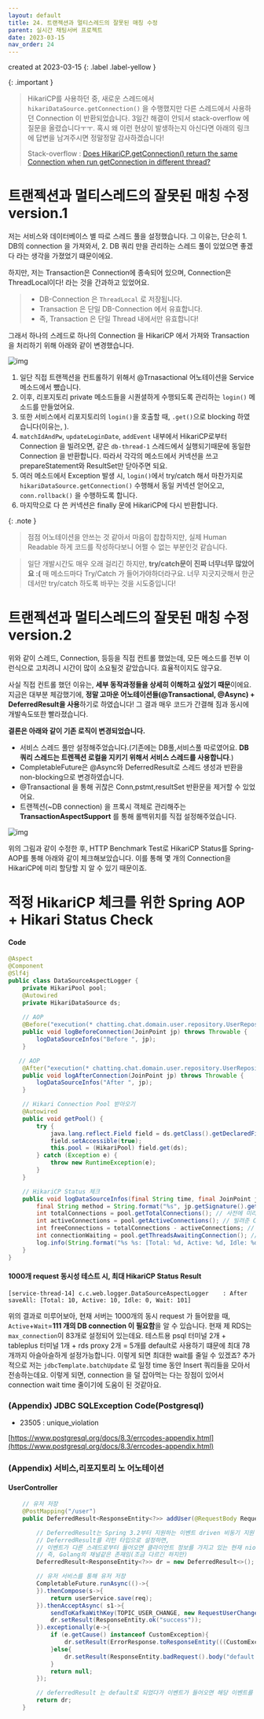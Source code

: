 ```yaml
---
layout: default
title: 24. 트랜젝션과 멀티스레드의 잘못된 매칭 수정
parent: 실시간 채팅서버 프로젝트
date: 2023-03-15
nav_order: 24
---
```

created at 2023-03-15
{: .label .label-yellow }

{: .important }
> HikariCP를 사용하던 중, 새로운 스레드에서 `hikariDataSource.getConnection()` 을 수행했지만 다른 스레드에서 사용하던 Connection 이 반환되었습니다. 3일간 해결이 안되서 stack-overflow 에 질문을 올렸습니다ㅜㅜ. 혹시 왜 이런 현상이 발생하는지 아신다면 아래의 링크에 답변을 남겨주시면 정말정말 감사하겠습니다!  
>
> Stack-overflow : [Does HikariCP.getConnection() return the same Connection when run getConnection in different thread?](https://stackoverflow.com/questions/75781250/does-hikaricp-getconnection-return-the-same-connection-when-run-getconnection)

# 트랜젝션과 멀티스레드의 잘못된 매칭 수정 version.1

저는 서비스와 데이터베이스 별 따로 스레드 풀을 설정했습니다. 그 이유는, 단순히 1. DB의 connection 을 가져와서, 2. DB 쿼리 만을 관리하는 스레드 풀이 있었으면 좋겠다 라는 생각을 가졌었기 떄문이에요.

하지만, 저는 Transaction은 Connection에 종속되어 있으며, Connection은 ThreadLocal이다! 라는 것을 간과하고 있었어요.

> * DB-Connection 은 `ThreadLocal` 로 저장됩니다.
> * Transaction 은 단일 DB-Connection 에서 유효합니다.
> * 즉, Transaction 은 단일 Thread 내에서만 유효합니다!

그래서 하나의 스레드로 하나의 Connection 을 HikariCP 에서 가져와 Transaction 을 처리하기 위해 아래와 같이 변경했습니다.

![img](../../../assets/img/performance/13.svg)

1. 일단 직접 트랜젝션을 컨트롤하기 위해서 @Trnasactional 어노테이션을 Service 메소드에서 뺐습니다. 
2. 이후, 리포지토리 private 메소드들을 시퀀셜하게 수행되도록 관리하는 `login()` 메소드를 만들었어요.
3. 또한 서비스에서 리포지토리의 `login()`을 호출할 때, `.get()`으로 blocking 하였습니다(이유는, ).
4. `matchIdAndPw`, `updateLoginDate`, `addEvent` 내부에서 HikariCP로부터 Connection 을 빌려오면, 같은 `db-thread-1` 스레드에서 실행되기때문에 동일한 Connection 을 반환합니다. 따라서 각각의 메소드에서 커넥션을 쓰고 prepareStatement와 ResultSet만 닫아주면 되요.
5. 여러 메소드에서 Exception 발생 시, `login()`에서 try/catch 해서 마찬가지로 `hikariDataSource.getConnection()` 수행해서 동일 커넥션 얻어오고, `conn.rollback()` 을 수행하도록 합니다.
6. 마지막으로 다 쓴 커넥션은 finally 문에 HikariCP에 다시 반환합니다. 

{: .note }
> 점점 어노테이션을 안쓰는 것 같아서 마음이 찹찹하지만, 실제 Human Readable 하게 코드를 작성하다보니 어쩔 수 없는 부분인것 같습니다. 

> 일단 개발시간도 매우 오래 걸리긴 하지만, **try/catch문이 진짜 너무너무 많았어요 :(** 매 메소드마다 Try/Catch 가 들어가야하더라구요. 
> 너무 지긋지긋해서 한군데서만 try/catch 하도록 바꾸는 것을 시도중입니다!

# 트랜젝션과 멀티스레드의 잘못된 매칭 수정 version.2

위와 같이 스레드, Connection, 등등을 직접 컨트롤 했었는데, 모든 메소드를 전부 이런식으로 고치려니 시간이 많이 소요될것 같았습니다. 효율적이지도 않구요.

사실 직접 컨트롤 했던 이유는, **세부 동작과정들을 상세히 이해하고 싶었기 때문**이에요.
지금은 대부분 체감했기에, **정말 고마운 어노테이션들(@Transactional, @Async) + DeferredResult을 사용**하기로 하였습니다! 그 결과 매우 코드가 간결해 짐과 동시에 개발속도또한 빨라졌습니다.

**결론은 아래와 같이 기존 로직이 변경되었습니다.**

* 서비스 스레드 풀만 설정해주었습니다.(기존에는 DB풀,서비스풀 따로였어요. **DB 쿼리 스레드는 트렌젝션 로컬을 지키기 위해서 서비스 스레드를 사용합니다**.)
* CompletableFuture은 @Async와 DeferredResult로 스레드 생성과 반환을 non-blocking으로 변경하였습니다.
* @Transactional 을 통해 귀찮은 Conn,pstmt,resultSet 반환문을 제거할 수 있었어요.
* 트랜젝션(~DB connection) 을 프록시 객체로 관리해주는 **TransactionAspectSupport** 를 통해 롤백위치를 직접 설정해주었습니다.

![img](../../../assets/img/msa/6.svg)

위의 그림과 같이 수정한 후, HTTP Benchmark Test로 HikariCP Status를 Spring-AOP를 통해 아래와 같이 체크해보았습니다. 이를 통해 몇 개의 Connection을 HikariCP에 미리 할당할 지 알 수 있기 때문이죠.

# 적정 HikariCP 체크를 위한 Spring AOP + Hikari Status Check

#### Code

```java
@Aspect
@Component
@Slf4j
public class DataSourceAspectLogger {
    private HikariPool pool;
    @Autowired
    private HikariDataSource ds;
    
    // AOP
    @Before("execution(* chatting.chat.domain.user.repository.UserRepositoryJDBC.saveAll(..))")
    public void logBeforeConnection(JoinPoint jp) throws Throwable {
        logDataSourceInfos("Before ", jp);
    }

   // AOP
    @After("execution(* chatting.chat.domain.user.repository.UserRepositoryJDBC.saveAll(..))")
    public void logAfterConnection(JoinPoint jp) throws Throwable {
        logDataSourceInfos("After ", jp);
    }

    // Hikari Connection Pool 받아오기
    @Autowired
    public void getPool() {
        try {
            java.lang.reflect.Field field = ds.getClass().getDeclaredField("pool");
            field.setAccessible(true);
            this.pool = (HikariPool) field.get(ds);
        } catch (Exception e) {
            throw new RuntimeException(e);
        }
    }

    // HikariCP Status 체크
    public void logDataSourceInfos(final String time, final JoinPoint jp) {
        final String method = String.format("%s", jp.getSignature().getName());
        int totalConnections = pool.getTotalConnections(); // 사전에 미리 땡겨오는 DB Connection 개수
        int activeConnections = pool.getActiveConnections(); // 빌려준 Connection 개수
        int freeConnections = totalConnections - activeConnections; // Idle Conenction 개수, getIdle 로도 가져올 수 있어요.
        int connectionWaiting = pool.getThreadsAwaitingConnection(); // Wait Connection 개수
        log.info(String.format("%s %s: [Total: %d, Active: %d, Idle: %d, Wait: %d]", time, method, ds.getMaximumPoolSize(),activeConnections,freeConnections,connectionWaiting));
    }
}
```

#### 1000개 request 동시성 테스트 시, 최대 HikariCP Status Result

```
[service-thread-14] c.c.web.logger.DataSourceAspectLogger    : After  saveAll: [Total: 10, Active: 10, Idle: 0, Wait: 101]
```

위의 결과로 미루어보아, 현재 서버는 1000개의 동시 request 가 들어왔을 때, `Active`+`Wait`=**111 개의 DB connection 이 필요함**을 알 수 있습니다. 현재 제 RDS는 `max_connection`이 83개로 설정되어 있는데요. 테스트용 psql 터미널 2개 + tableplus 터미널 1개 + rds proxy 2개 = 5개를 default로 사용하기 떄문에 최대 78개까지 아슬아슬하게 설정가능합니다. 이렇게 되면 최대한 wait를 줄일 수 있겠죠? 추가적으로 저는 `jdbcTemplate.batchUpdate` 로 일정 time 동안 Insert 쿼리들을 모아서 전송하는데요. 이렇게 되면, connection 을 덜 잡아먹는 다는 장점이 있어서 connection wait time 줄이기에 도움이 된 것같아요.

### (Appendix) JDBC SQLException Code(Postgresql)

* 23505 : unique_violation

[https://www.postgresql.org/docs/8.3/errcodes-appendix.html](https://www.postgresql.org/docs/8.3/errcodes-appendix.html)

### (Appendix) 서비스,리포지토리 노 어노테이션
#### UserController
```java
    // 유저 저장
    @PostMapping("/user")
    public DeferredResult<ResponseEntity<?>> addUser(@RequestBody RequestAddUserVO req) throws InterruptedException {

        // DeferredResult는 Spring 3.2부터 지원하는 이벤트 driven 비동기 지원 Callback 메소드
        // DeferredResult를 리턴 타입으로 설정하면,
        // 이벤트가 다른 스레드로부터 들어오면 클라이언트 정보를 가지고 있는 현재 nio 톰켓 스레드에서 클라이언트에게 결과물 반환
        // 즉, Golang의 채널같은 존재임(조금 다르긴 하지만)
        DeferredResult<ResponseEntity<?>> dr = new DeferredResult<>();

        // 유저 서비스를 통해 유저 저장
        CompletableFuture.runAsync(()->{
        }).thenCompose(s->{
            return userService.save(req);
        }).thenAcceptAsync( s1->{
            sendToKafkaWithKey(TOPIC_USER_CHANGE, new RequestUserChange(req.getUserId(), req.getUserName(),"","INSERT"), req.getUserId());
            dr.setResult(ResponseEntity.ok("success"));
        }).exceptionally(e->{
            if (e.getCause() instanceof CustomException){
                dr.setResult(ErrorResponse.toResponseEntity(((CustomException) e.getCause()).getErrorCode()));
            }else{
                dr.setResult(ResponseEntity.badRequest().body("default bad request response"));
            }
            return null;
        });

        // deferredResult 는 default로 되었다가 이벤트가 들어오면 해당 이벤트를 비로소 수행
        return dr;
    }
```